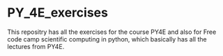 # PY_4E_exercises

This repositry has all the exercises for the course PY4E and also for Free code camp scientific computing in python,
which basically has all the lectures from PY4E. 
